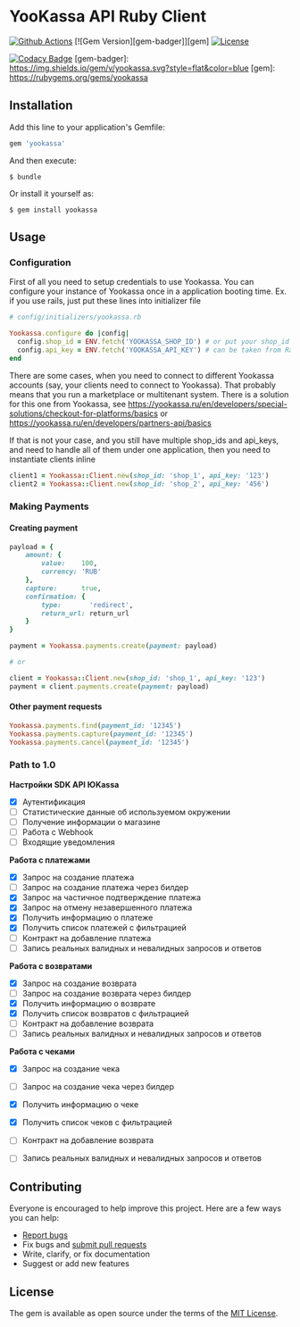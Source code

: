 # YooKassa API Ruby Client
[![Github Actions](https://github.com/PaymentInstruments/yookassa/actions/workflows/main.yml/badge.svg)](https://github.com/PaymentInstruments/yookassa/actions/workflows/main.yml)
[![Gem Version][gem-badger]][gem]
[![License](https://img.shields.io/github/license/paderinandrey/yookassa.svg)](https://github.com/paderinandrey/yookassa)


[![Codacy Badge](https://app.codacy.com/project/badge/Grade/a184dcf77c64487f96aa9e6c3a1cf3ea)](https://www.codacy.com/gh/PaymentInstruments/yookassa/dashboard?utm_source=github.com&amp;utm_medium=referral&amp;utm_content=PaymentInstruments/yookassa&amp;utm_campaign=Badge_Grade)
[gem-badger]: https://img.shields.io/gem/v/yookassa.svg?style=flat&color=blue
[gem]: https://rubygems.org/gems/yookassa

## Installation

Add this line to your application's Gemfile:

```ruby
gem 'yookassa'
```

And then execute:

    $ bundle

Or install it yourself as:

    $ gem install yookassa

## Usage

### Configuration

First of all you need to setup credentials to use Yookassa.
You can configure your instance of Yookassa once in a application booting time. Ex. if you use rails, just put these lines into initializer file

```ruby
# config/initializers/yookassa.rb

Yookassa.configure do |config|
  config.shop_id = ENV.fetch('YOOKASSA_SHOP_ID') # or put your shop_id and api_key here directly
  config.api_key = ENV.fetch('YOOKASSA_API_KEY') # can be taken from Rails.credentials too
end
```

There are some cases, when you need to connect to different Yookassa accounts (say, your clients need to connect to Yookassa). That probably means that you run a marketplace or multitenant system. There is a solution for this one from Yookassa, see https://yookassa.ru/en/developers/special-solutions/checkout-for-platforms/basics or https://yookassa.ru/en/developers/partners-api/basics

If that is not your case, and you still have multiple shop_ids and api_keys, and need to handle all of them under one application, then you need to instantiate clients inline

```ruby
client1 = Yookassa::Client.new(shop_id: 'shop_1', api_key: '123')
client2 = Yookassa::Client.new(shop_id: 'shop_2', api_key: '456')
```

### Making Payments

#### Creating payment
```ruby
payload = {
    amount: {
        value:    100,
        currency: 'RUB'
    },
    capture:      true,
    confirmation: {
        type:       'redirect',
        return_url: return_url
    }
}

payment = Yookassa.payments.create(payment: payload)

# or

client = Yookassa::Client.new(shop_id: 'shop_1', api_key: '123')
payment = client.payments.create(payment: payload)
```

#### Other payment requests

```ruby
Yookassa.payments.find(payment_id: '12345')
Yookassa.payments.capture(payment_id: '12345')
Yookassa.payments.cancel(payment_id: '12345')
```

### Path to 1.0

**Настройки SDK API ЮKassa**
 - [x] Аутентификация
 - [ ] Статистические данные об используемом окружении
 - [ ] Получение информации о магазине
 - [ ] Работа с Webhook
 - [ ] Входящие уведомления

**Работа с платежами**
 - [x] Запрос на создание платежа
 - [ ] Запрос на создание платежа через билдер
 - [x] Запрос на частичное подтверждение платежа
 - [x] Запрос на отмену незавершенного платежа
 - [x] Получить информацию о платеже
 - [x] Получить список платежей с фильтрацией
 - [ ] Контракт на добавление платежа
 - [ ] Запись реальных валидных и невалидных запросов и ответов

**Работа с возвратами**
 - [x] Запрос на создание возврата
 - [ ] Запрос на создание возврата через билдер
 - [x] Получить информацию о возврате
 - [x] Получить список возвратов с фильтрацией
 - [ ] Контракт на добавление возврата
 - [ ] Запись реальных валидных и невалидных запросов и ответов

**Работа с чеками**
 - [x] Запрос на создание чека
 - [ ] Запрос на создание чека через билдер
 - [x] Получить информацию о чеке
 - [x] Получить список чеков с фильтрацией
 - [ ] Контракт на добавление возврата
 - [ ] Запись реальных валидных и невалидных запросов и ответов


## Contributing

Everyone is encouraged to help improve this project. Here are a few ways you can help:

- [Report bugs](https://github.com/paderinandrey/yookassa/issues)
- Fix bugs and [submit pull requests](https://github.com/paderinandrey/yookassa/pulls)
- Write, clarify, or fix documentation
- Suggest or add new features

## License

The gem is available as open source under the terms of the [MIT License](https://opensource.org/licenses/MIT).

